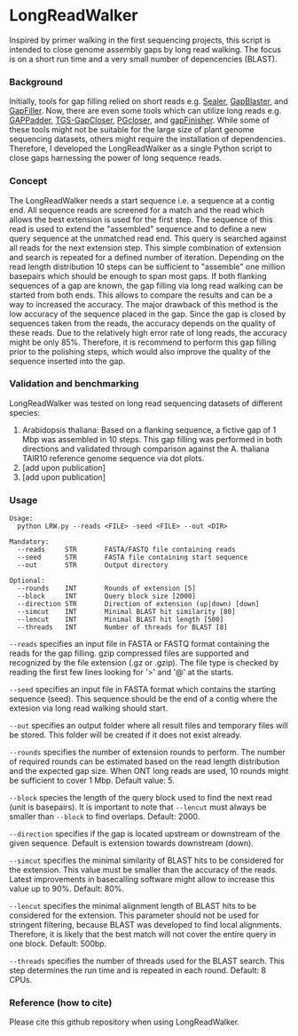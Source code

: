 # LongReadWalker

Inspired by primer walking in the first sequencing projects, this script is intended to close genome assembly gaps by long read walking. The focus is on a short run time and a very small number of depencencies (BLAST).


### Background ###

Initially, tools for gap filling relied on short reads e.g. [Sealer](https://doi.org/10.1186/s12859-015-0663-4), [GapBlaster](https://doi.org/10.1371/journal.pone.0155327), and [GapFiller](https://doi.org/10.1186/1471-2105-13-S14-S8). Now, there are even some tools which can utilize long reads e.g. [GAPPadder](https://doi.org/10.1186/s12864-019-5703-4), [TGS-GapCloser](https://doi.org/10.1093/gigascience/giaa094), [PGcloser](https://doi.org/10.1177%2F1176934320913859), and [gapFinisher](https://doi.org/10.1371/journal.pone.0216885). While some of these tools might not be suitable for the large size of plant genome sequencing datasets, others might require the installation of dependencies. Therefore, I developed the LongReadWalker as a single Python script to close gaps harnessing the power of long sequence reads.


### Concept ###

The LongReadWalker needs a start sequence i.e. a sequence at a contig end. All sequence reads are screened for a match and the read which allows the best extension is used for the first step. The sequence of this read is used to extend the "assembled" sequence and to define a new query sequence at the unmatched read end. This query is searched against all reads for the next extension step. This simple combination of extension and search is repeated for a defined number of iteration. Depending on the read length distribution 10 steps can be sufficient to "assemble" one million basepairs which should be enough to span most gaps.
If both flanking sequences of a gap are known, the gap filling via long read walking can be started from both ends. This allows to compare the results and can be a way to increased the accuracy. The major drawback of this method is the low accuracy of the sequence placed in the gap. Since the gap is closed by sequences taken from the reads, the accuracy depends on the quality of these reads. Due to the relatively high error rate of long reads, the accuracy might be only 85%. Therefore, it is recommend to perform this gap filling prior to the polishing steps, which would also improve the quality of the sequence inserted into the gap.


### Validation and benchmarking ###

LongReadWalker was tested on long read sequencing datasets of different species:
1) Arabidopsis thaliana: Based on a flanking sequence, a fictive gap of 1 Mbp was assembled in 10 steps. This gap filling was performed in both directions and validated through comparison against the A. thaliana TAIR10 reference genome sequence via dot plots.
2) [add upon publication]
3) [add upon publication]


### Usage ###


```
Usage:
  python LRW.py --reads <FILE> -seed <FILE> --out <DIR>

Mandatory:
  --reads     STR       FASTA/FASTQ file containing reads
  --seed      STR       FASTA file containing start sequence
  --out       STR       Output directory

Optional:
  --rounds    INT       Rounds of extension [5]
  --block     INT       Query block size [2000]
  --direction STR       Direction of extension (up|down) [down]
  --simcut    INT       Minimal BLAST hit similarity [80]
  --lencut    INT       Minimal BLAST hit length [500]
  --threads   INT       Number of threads for BLAST [8]
```
				


`--reads` specifies an input file in FASTA or FASTQ format containing the reads for the gap filling. gzip compressed files are supported and recognized by the file extension (.gz or .gzip). The file type is checked by reading the first few lines looking for '>' and '@' at the starts.

`--seed` specifies an input file in FASTA format which contains the starting sequence (seed). This sequence should be the end of a contig where the extesion via long read walking should start.

`--out` specifies an output folder where all result files and temporary files will be stored. This folder will be created if it does not exist already.

`--rounds` specifies the number of extension rounds to perform. The number of required rounds can be estimated based on the read length distribution and the expected gap size. When ONT long reads are used, 10 rounds might be sufficient to cover 1 Mbp. Default value: 5.

`--block` species the length of the query block used to find the next read (unit is basepairs). It is important to note that `--lencut` must always be smaller than `--block` to find overlaps. Default: 2000.

`--direction` specifies if the gap is located upstream or downstream of the given sequence. Default is extension towards downstream (down).

`--simcut` specifies the minimal similarity of BLAST hits to be considered for the extension. This value must be smaller than the accuracy of the reads. Latest improvements in basecalling software might allow to increase this value up to 90%. Default: 80%.

`--lencut` specifies the minimal alignment length of BLAST hits to be considered for the extension. This parameter should not be used for stringent filtering, because BLAST was developed to find local alignments. Therefore, it is likely that the best match will not cover the entire query in one block. Default: 500bp.

`--threads` specifies the number of threads used for the BLAST search. This step determines the run time and is repeated in each round. Default: 8 CPUs.




### Reference (how to cite) ###

Please cite this github repository when using LongReadWalker. 
